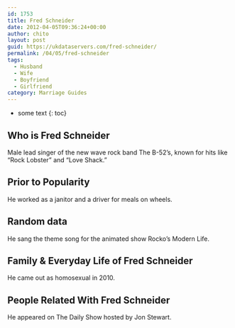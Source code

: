 ```yaml
---
id: 1753
title: Fred Schneider
date: 2012-04-05T09:36:24+00:00
author: chito
layout: post
guid: https://ukdataservers.com/fred-schneider/
permalink: /04/05/fred-schneider
tags:
  - Husband
  - Wife
  - Boyfriend
  - Girlfriend
category: Marriage Guides
---
```


* some text
{: toc}


## Who is  Fred Schneider
                  
                  
                  
Male lead singer of the new wave rock band The B-52&#8217;s, known for hits like &#8220;Rock Lobster&#8221; and &#8220;Love Shack.&#8221;
                  
                
                
                
## Prior to Popularity 
                  
                  
                  
He worked as a janitor and a driver for meals on wheels.
                  
                
                
                
## Random data 
                  
                  
                  
He sang the theme song for the animated show Rocko&#8217;s Modern Life.
                  
                
                
                
## Family & Everyday Life of Fred Schneider
                  
                  
                  
He came out as homosexual in 2010.
                  
                
                
                
## People Related With  Fred Schneider
                  
                  
                  
He appeared on The Daily Show hosted by Jon Stewart.
                  
                
              
            
          
          
          
    
    
  
